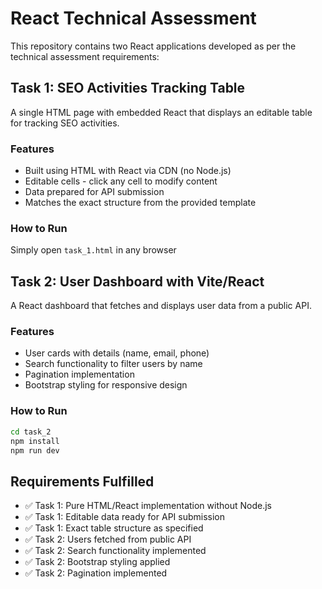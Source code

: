 # React Technical Assessment

This repository contains two React applications developed as per the technical assessment requirements:

## Task 1: SEO Activities Tracking Table
A single HTML page with embedded React that displays an editable table for tracking SEO activities.

### Features
- Built using HTML with React via CDN (no Node.js)
- Editable cells - click any cell to modify content
- Data prepared for API submission
- Matches the exact structure from the provided template

### How to Run
Simply open `task_1.html` in any browser

## Task 2: User Dashboard with Vite/React
A React dashboard that fetches and displays user data from a public API.

### Features
- User cards with details (name, email, phone)
- Search functionality to filter users by name
- Pagination implementation
- Bootstrap styling for responsive design

### How to Run
```bash
cd task_2
npm install
npm run dev
```

## Requirements Fulfilled
- ✅ Task 1: Pure HTML/React implementation without Node.js
- ✅ Task 1: Editable data ready for API submission
- ✅ Task 1: Exact table structure as specified
- ✅ Task 2: Users fetched from public API
- ✅ Task 2: Search functionality implemented
- ✅ Task 2: Bootstrap styling applied
- ✅ Task 2: Pagination implemented
